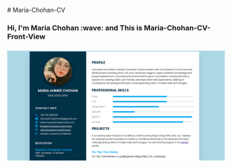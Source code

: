 ﻿﻿# Maria-Chohan-CV


<h3>Hi, I'm Maria Chohan :wave: and This is Maria-Chohan-CV-Front-View<h3>

![logo](https://github.com/MariaAhmedChohan/Maria-Chohan-CV/blob/main/CV-Front-View.png)


